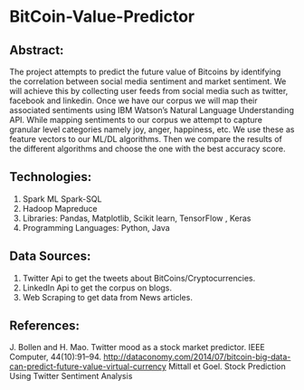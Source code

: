 
# BitCoin-Value-Predictor

## Abstract: 
The project attempts to predict the future value of Bitcoins by identifying the correlation between social media sentiment and market sentiment. We will achieve this by collecting user feeds from social media such as twitter, facebook and linkedin. Once we have our corpus we will map their associated sentiments using IBM Watson’s Natural Language Understanding API. While mapping sentiments to our corpus we attempt to capture granular level categories namely joy, anger, happiness, etc. We use these as feature vectors to our ML/DL algorithms. Then we compare the results of the different algorithms and choose the one with the best accuracy score.

## Technologies:
1. Spark ML Spark-SQL
2. Hadoop Mapreduce
3. Libraries: Pandas, Matplotlib, Scikit learn, TensorFlow , Keras
4. Programming Languages: Python, Java

## Data Sources:
1. Twitter Api to get the tweets about BitCoins/Cryptocurrencies.
2. LinkedIn Api to get the corpus on blogs.
3. Web Scraping to get data from News articles.

## References:
 J. Bollen and H. Mao. Twitter mood as a stock market predictor. IEEE Computer, 44(10):91–94.
 http://dataconomy.com/2014/07/bitcoin-big-data-can-predict-future-value-virtual-currency
 Mittall et Goel. Stock Prediction Using Twitter Sentiment Analysis

